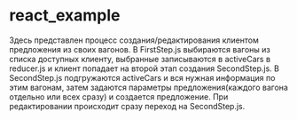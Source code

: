 # react_example
Здесь представлен процесс создания/редактирования клиентом предложения из своих вагонов.
В FirstStep.js выбираются вагоны из списка доступных клиенту, выбранные записываются в activeCars в reducer.js и клиент попадает на второй этап создания SecondStep.js.
В SecondStep.js подгружаются activeCars и вся нужная информация по этим вагонам, затем задаются параметры предложения(каждого вагона отдельно или всех сразу) и создается предложение.
При редактировании происходит сразу переход на SecondStep.js.
